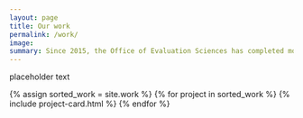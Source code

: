 ```yaml
---
layout: page
title: Our work
permalink: /work/
image:
summary: Since 2015, the Office of Evaluation Sciences has completed more than 90 impact evaluations with more than 20 agency collaborators.
---
```

placeholder text

<div class="margin-top-4">
  <div class="grid-row grid-gap">
    {% assign sorted_work = site.work %}
    {% for project in sorted_work %}
      {% include project-card.html %}
    {% endfor %}
  </div>
</div>
